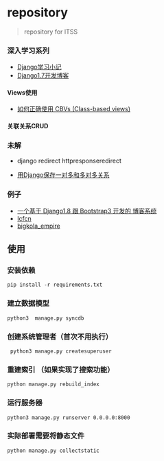 # repository

> repository for ITSS



### 深入学习系列

- [ Django学习小记](http://blog.csdn.net/hackerain/article/category/1291198)
- [Django1.7开发博客](http://yidao620c.github.io/blog/categories/django/)

#### Views使用

- [如何正确使用 CBVs (Class-based views)](http://www.weiguda.com/blog/11/)

#### 关联关系CRUD


### 未解

- django redirect httpresponseredirect

- [用Django保存一对多和多对多关系](http://onepub.tumblr.com/post/17750580320/django)

### 例子

- [一个基于 Django1.8 跟 Bootstrap3 开发的 博客系统](http://blog.csdn.net/billvsme/article/details/45606619)
- [lcfcn](http://lcfcn.com/)
- [bigkola_empire](https://github.com/imelucifer/bigkola_empire)





## 使用

### 安装依赖

    pip install -r requirements.txt

### 建立数据模型

    python3  manage.py syncdb

### 创建系统管理者（首次不用执行）

     python3 manage.py createsuperuser


### 重建索引 （如果实现了搜索功能）

    python manage.py rebuild_index


### 运行服务器

    python3 manage.py runserver 0.0.0.0:8000


### 实际部署需要将静态文件

    python manage.py collectstatic
